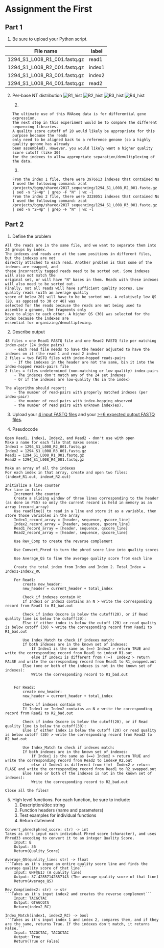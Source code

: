 
# Assignment the First

## Part 1
1. Be sure to upload your Python script.

| File name | label |
|---|---|
| 1294_S1_L008_R1_001.fastq.gz | read1 |
| 1294_S1_L008_R2_001.fastq.gz | index1 |
| 1294_S1_L008_R3_001.fastq.gz | index2 |
| 1294_S1_L008_R4_001.fastq.gz | read2 |

2. Per-base NT distribution
![R1_hist](https://user-images.githubusercontent.com/59736592/127711365-796136e5-c10b-4298-951f-9298529eff93.png)
![R2_hist](https://user-images.githubusercontent.com/59736592/127711377-535b73f4-59e8-423a-aef2-41257f09ff81.png)
![R3_hist](https://user-images.githubusercontent.com/59736592/127711380-34f867e3-c856-437d-81c8-4259d1b243ed.png)
![R4_hist](https://user-images.githubusercontent.com/59736592/127711385-995d4874-3c2e-41ac-8b71-57f9c1bc7d73.png)
    
    2. 
    ```
    The ultimate use of this RNAseq data is for differential gene expression. 
    The next step in this experiment would be to compare the different sequencing libraries. 
    A quality score cutoff of 20 would likely be appropriate for this purpose because the reads 
    only need to be aligned back to a reference genome (so a highly quality genome has already 
    been assembled). However, you would likely want a higher quality score cutoff (like 30) 
    for the indexes to allow appropriate separation/demultiplexing of the data.
    ```
    3. 
    ```
    From the index 1 file, there were 3976613 indexes that contained Ns
    I used the following command: zcat /projects/bgmp/shared/2017_sequencing/1294_S1_L008_R2_001.fastq.gz | sed -n "2~4p" | grep -F "N" | wc -l
    From the index 2 file, there were 3328051 indexes that contained Ns
    I used the following command: zcat /projects/bgmp/shared/2017_sequencing/1294_S1_L008_R3_001.fastq.gz | sed -n "2~4p" | grep -F "N" | wc -l
    ```
    
## Part 2
1. Define the problem
```
All the reads are in the same file, and we want to separate them into 24 groups by index. 
The indexes and reads are at the same positions in different files, but the indexes are not 
directly attached to each read. Another problem is that some of the indexes are swapped, and 
these incorrectly tagged reads need to be sorted out. Some indexes will also not match the 
original set, or will have "N" bases in them. Reads with these indexes will also need to be sorted out. 
Finally, not all reads will have sufficient quality scores. Low quality reads (with an average quality 
score of below 20) will have to be be sorted out. A relatively low QS (20, as opposed to 30 or 40) was
selected for the reads because the reads are not being used to assemble a genome, the fragments only 
have to align to each other. A higher QS (30) was selected for the index because the indexes are 
essential for organizing/demultiplexing.
```


2. Describe output
```
48 files = one Read1 FASTQ file and one Read2 FASTQ file per matching index-pair (24 index pairs)
    - each read file needs to have the header adjusted to have the indexes on it (the read 1 and read 2 index)
2 files = two FASTQ files with index-hopped reads-pairs
    - If the indexes in the header are not the same, bin it into the index-hopped reads-pairs file
2 files = files undetermined (non-matching or low quality) index-pairs
    - The indexes don't match any of the 24 set indexes
    - Or if the indexes are low-quality (Ns in the index)
    
The algorithm should report:
    - the number of read-pairs with properly matched indexes (per index-pair) 
    - the number of read pairs with index-hopping observed 
    - the number of read pairs with unknown index(es). 
 ```

3. Upload your [4 input FASTQ files](../TEST-input_FASTQ) and your [>=6 expected output FASTQ files](../TEST-output_FASTQ).

      
4. Pseudocode
```
Open Read1, Index1, Index2, and Read2 - don't use with open
Make a name for each file that makes sense:
Index1 = 1294_S1_L008_R2_001.fastq.gz
Index2 = 1294_S1_L008_R3_001.fastq.gz 
Read1 = 1294_S1_L008_R1_001.fastq.gz
Read2 = 1294_S1_L008_R4_001.fastq.gz

Make an array of all the indexes
For each index in that array, create and open two files: (index#_R1.out, index#_R2.out)

Initialize a line counter
For line in file:
    Increment the counter
    Create a sliding window of three lines corresponding to the header (as done in PS5) so only the current record is held in memory as an array (record_array)
    Use readline() to read in a line and store it as a variable, then store those variables in the array
    Index1_record_array = [header, sequence, qscore_line]
    Index2_record_array = [header, sequence, qscore_line]
    Read1_record_array = [header, sequence, qscore_line]
    Read2_record_array = [header, sequence, qscore_line]

    Use Rev_Comp to create the reverse complement

    Use Convert_Phred to turn the phred score line into quality scores

    Use Average_QS to fine the average quality score from each line

    Create the total index from Index and Index 2. Total_Index = Index1-Index2_RC

    For Read1: 
        create new_header:
        new_header = current_header + total_index 

        Check if indexes contain N:
        If Index1 or Index2 contains an N > write the corresponding record from Read1 to R1_bad.out

        Check if index Qscore is below the cutoff(20), or if Read quality line is below the cutoff(30):
        Else if either index is below the cutoff (20) or read quality is below cutoff (30) > write the corresponding record from Read1 to R1_bad.out

        Use Index_Match to check if indexes match:
        If both indexes are in the known set of indexes: 
            If Index1 is the same as (==) Index2 > return TRUE and write the corresponding record from Read1 to index#_R1.out
            else if Index1 is different from (!=)  Index2 > return FALSE and write the corresponding record from Read1 to R1_swapped.out
        Else (one or both of the indexes is not in the known set of indexes):
            Write the corresponding record to R1_bad.out


    For Read2:
        create new_header:
        new_header = current_header + total_index 

        Check if indexes contain N:
        If Index1 or Index2 contains an N > write the corresponding record from Read2 to R2_bad.out

        Check if index Qscore is below the cutoff(20), or if Read quality line is below the cutoff(30):
        Else if either index is below the cutoff (20) or read quality is below cutoff (30) > write the corresponding record from Read2 to R2_bad.out

        Use Index_Match to check if indexes match:
        If both indexes are in the known set of indexes: 
            If Index1 is the same as (==) Index2 > return TRUE and write the corresponding record from Read2 to index#_R2.out
            else if Index1 is different from (!=)  Index2 > return FLASE and write the corresponding record from Read1 to R2_swapped.out
        Else (one or both of the indexes is not in the known set of indexes):
            Write the corresponding record to R2_bad.out

Close all the files!
```
5. High level functions. For each function, be sure to include:
    1. Description/doc string
    2. Function headers (name and parameters)
    3. Test examples for individual functions
    4. Return statement
```
Convert_phred(phred_score: str) -> int
Takes as it's input each individual Phred score (character), and uses Phred33 encoding to convert it to an integer Quality Score.
    Input: E
    Output: 36
    Return(Quality_Score)
```    
```
Average_QS(quality_line: str) -> float
```Takes as it's inpue an entire quality score line and finds the average quality score of that line```
    Input: GHF@EIJ (A quality line)
    Output: 37.42857142857143 (The average quality score of that line)
    Return(Average_QS)
```
```
Rev_Comp(index2: str) -> str
```Takes as it's input index2 and creates the reverse complement```
    Input: TACGCTAC
    Output: GTAGCGTA
    Return(index2_RC)
```
```
Index_Match(index1, index2_RC) -> bool
```Takes as it's input index 1 and index 2, compares them, and if they are the same, returns True. If the indexes don't match, it returns False.```
    Input: TACGCTAC, TACGCTAC
    Output: True
    Return(True or False)
```
